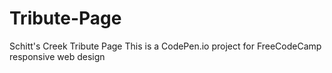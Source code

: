 # Tribute-Page
Schitt's Creek Tribute Page
This is a CodePen.io project for 
FreeCodeCamp responsive web design
